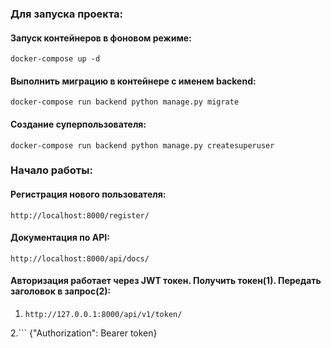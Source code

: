 ### Для запуска проекта:

#### Запуск контейнеров в фоновом режиме:
```
docker-compose up -d
```

#### Выполнить миграцию в контейнере c именем backend:
```
docker-compose run backend python manage.py migrate
```

#### Создание суперпользователя:
```
docker-compose run backend python manage.py createsuperuser
```

### Начало работы:

#### Регистрация нового пользователя:
```
http://localhost:8000/register/
```

#### Документация по API:
```
http://localhost:8000/api/docs/
```

#### Авторизация работает через JWT токен. Получить токен(1). Передать заголовок в запрос(2):
1. ```
   http://127.0.0.1:8000/api/v1/token/
   ```

2.```
{"Authorization": Bearer token}
```
